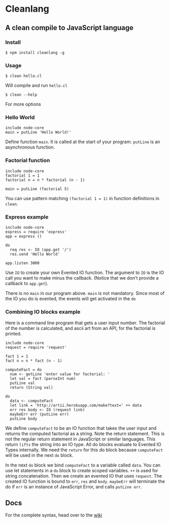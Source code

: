 # Cleanlang

## A clean compile to JavaScript language

### Install

    $ npm install cleanlang -g

### Usage

    $ clean hello.cl

Will compile and run `hello.cl`

    $ clean --help

For more options

### Hello World

    include node-core
    main = putLine 'Hello World!'

Define function `main`. It is called at the start of your program. `putLine` is an asynchronous
function.

### Factorial function

    include node-core
    factorial 1 = 1
    factorial n = n * factorial (n - 1)

    main = putLine (factorial 5)

You can use pattern matching `(factorial 1 = 1)` in function definitions in `clean`.

### Express example

    include node-core
    express = require 'express'
    app = express ()

    do
      req res <- IO (app.get '/')
      res.send 'Hello World'

    app.listen 3000

Use `IO` to create your own Evented IO function. The argument to `IO` is the IO
call you want to make minus the callback. (Notice that we don't provide a callback to `app.get`).

There is no `main` in our program above. `main` is not mandatory. Since most of the IO you do is evented,
the events will get activated in the `do`

### Combining IO blocks example

Here is a command line program that gets a user input number. The factorial of the
number is calculated, and ascii art from an API, for the factorial is printed.

    include node-core
    request = require 'request'

    fact 1 = 1
    fact n = n * fact (n - 1)

    computeFact = do
      num <- getLine 'enter value for factorial: '
      let val = fact (parseInt num)
      putLine val
      return (String val)

    do
      data <- computeFact
      let link = 'http://artii.herokuapp.com/make?text=' ++ data
      err res body <- IO (request link)
      maybeErr err (putLine err)
      putLine body

We define `computeFact` to be an IO function that takes the user input and returns the
computed factorial as a string. Note the return statement. This is not the regular return
statement in JavaScript or similar languages. This return `lifts` the string into an IO type.
All do blocks evaluate to Evented IO Types internally. We need the `return` for this do block
because `computeFact` will be used in the next `do` block.

In the next `do` block we bind `computeFact` to a variable called `data`. You can use let
statements in a `do` block to create scoped variables. `++` is used for string concatenation.
Then we create an evented IO that uses `request`. The created IO function is bound to `err`,
`res` and `body`. `maybeErr` will terminate the do if `err` is an instance of JavaScript Error, and calls
`putLine err`.

## Docs

For the complete syntax, head over to the [wiki](https://github.com/cleanlang/clean/wiki)

